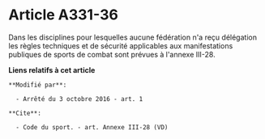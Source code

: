 # Article A331-36

Dans les disciplines pour lesquelles aucune fédération n'a reçu délégation les règles techniques et de sécurité applicables
aux manifestations publiques de sports de combat sont prévues à l'annexe III-28.

**Liens relatifs à cet article**

	**Modifié par**:

	  - Arrêté du 3 octobre 2016 - art. 1

	**Cite**:

	  - Code du sport. - art. Annexe III-28 (VD)
